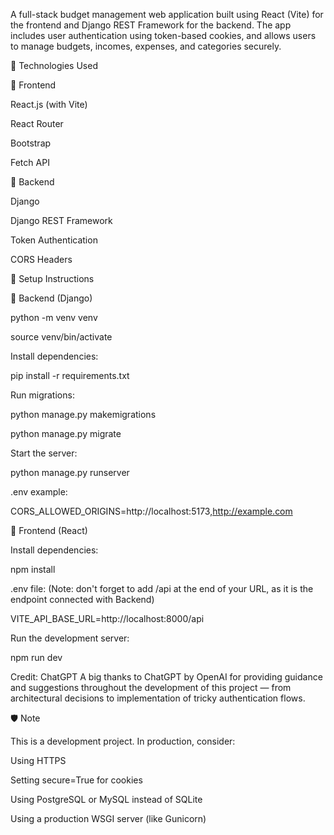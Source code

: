 A full-stack budget management web application built using React (Vite) for the frontend and Django REST Framework for the backend. The app includes user authentication using token-based cookies, and allows users to manage budgets, incomes, expenses, and categories securely.

🔧 Technologies Used

🔹 Frontend

React.js (with Vite)

React Router

Bootstrap

Fetch API

🔹 Backend

Django

Django REST Framework

Token Authentication

CORS Headers

🚀 Setup Instructions

🔹 Backend (Django)

python -m venv venv

source venv/bin/activate  

Install dependencies:

pip install -r requirements.txt

Run migrations:

python manage.py makemigrations

python manage.py migrate

Start the server:

python manage.py runserver

.env example:

CORS_ALLOWED_ORIGINS=http://localhost:5173,http://example.com


🔹 Frontend (React)

Install dependencies:

npm install

.env file: (Note: don't forget to add /api at the end of your URL, as it is the endpoint connected with Backend)

VITE_API_BASE_URL=http://localhost:8000/api  

Run the development server:

npm run dev


Credit: ChatGPT
A big thanks to ChatGPT by OpenAI for providing guidance and suggestions throughout the development of this project — from architectural decisions to implementation of tricky authentication flows.

🛡️ Note

This is a development project. In production, consider:

Using HTTPS

Setting secure=True for cookies

Using PostgreSQL or MySQL instead of SQLite

Using a production WSGI server (like Gunicorn)
